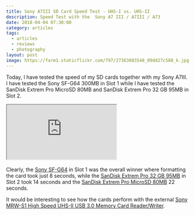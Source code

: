 ```yaml
---
title: Sony A7III SD Card Speed Test - UHS-I vs. UHS-II
description: Speed Test with the  Sony A7 III / A7III / A73
date: 2018-04-04 07:30:00
category: articles
tags:
  - articles
  - reviews
  - photography
layout: post
image: https://farm1.staticflickr.com/797/27363083548_09dd27c588_k.jpg
---
```


Today, I have tested the speed of my SD cards together with my Sony A7III. I have tested the Sony SF-G64 300MB in Slot 1 while I have tested the SanDisk Extrem Pro MicroSD 80MB and SanDisk Extrem Pro 32 GB 95MB in Slot 2.
<br>
<div class="embed-responsive embed-responsive-16by9">
    <iframe class="embed-responsive-item" src="https://www.youtube.com/embed/WoEu2DLDTTk"></iframe>
</div>
<br>
Clearly, the <a href="https://amzn.to/2EktfFL" rel="nofollow">Sony SF-G64</a> in Slot 1 was the overall winner where formatting the card took just 8 seconds, while the <a href="https://amzn.to/2EjJenM" rel="nofollow">SanDisk Extrem Pro 32 GB 95MB</a> in Slot 2 took 14 seconds and the <a href="https://amzn.to/2q8NEsi" rel="nofollow">SanDisk Extrem Pro MicroSD 80MB</a> 22 seconds.

It would be interesting to see how the cards perform with the external <a href="https://amzn.to/2Ej6Jxj" rel="nofollow">Sony MRW-S1 High Speed UHS-II USB 3.0 Memory Card Reader/Writer</a>.
